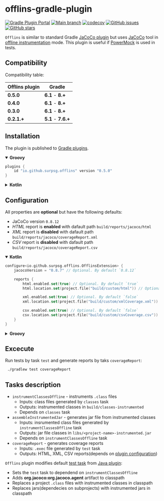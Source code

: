# offlins-gradle-plugin

[![Gradle Plugin Portal](https://img.shields.io/maven-metadata/v/https/plugins.gradle.org/m2/io.github.surpsg/offlins-gradle-plugin/maven-metadata.xml.svg?label=Gradle%20Plugin%20Portal)](https://plugins.gradle.org/plugin/io.github.surpsg.offlins)
[![Main branch](https://github.com/SurpSG/offlins-gradle-plugin/actions/workflows/main-branch.yml/badge.svg)](https://github.com/SurpSG/offlins-gradle-plugin/actions/workflows/main-branch.yml)
[![codecov](https://codecov.io/gh/SurpSG/offlins-gradle-plugin/branch/main/graph/badge.svg?token=08EKXE7agx)](https://codecov.io/gh/SurpSG/offlins-gradle-plugin)
[![GitHub issues](https://img.shields.io/github/issues/SurpSG/offlins-gradle-plugin)](https://github.com/SurpSG/offlins-gradle-plugin/issues)
[![GitHub stars](https://img.shields.io/github/stars/SurpSG/offlins-gradle-plugin?style=flat-square)](https://github.com/SurpSG/offlins-gradle-plugin/stargazers)

`Offlins` is similar to standard Gradle [JaCoCo plugin](https://docs.gradle.org/current/userguide/jacoco_plugin.html)
but uses [JaCoCo](https://www.eclemma.org/jacoco/) tool
in [offline instrumentation](https://www.jacoco.org/jacoco/trunk/doc/offline.html) mode.
This plugin is useful if [PowerMock](https://github.com/powermock/powermock) is used in tests.

## Compatibility

Compatibility table:

| Offlins plugin | Gradle              |
|----------------|---------------------|
| **0.5.0**      | **6.1** - **8.+**   |
| **0.4.0**      | **6.1** - **8.+**   |
| **0.3.0**      | **6.1** - **8.+**   |
| **0.2.1.+**    | **5.1** - **7.6.+** |

## Installation

The plugin is published to [Gradle plugins](https://plugins.gradle.org/plugin/io.github.surpsg.offlins).

<details open>

<summary><b>Groovy</b></summary>

```groovy
plugins {
    id "io.github.surpsg.offlins" version "0.5.0"
}
```

</details>
<details>
<summary><b>Kotlin</b></summary>

```kotlin
plugins {
    id("io.github.surpsg.offlins") version "0.5.0"
}
```

</details>

## Configuration

All properties are **optional** but have the following defaults:

* JaCoCo version `0.8.12`
* *HTML* report is **enabled** with dafault path `build/reports/jacoco/html`
* *XML* report is **disabled** with dafault path `build/reports/jacoco/coverageReport.xml`
* *CSV* report is **disabled** with dafault path `build/reports/jacoco/coverageReport.csv`

<details open>

<summary><b>Kotlin</b></summary>

```kotlin
configure<io.github.surpsg.offlins.OfflinsExtension> {
    jacocoVersion = "0.8.7" // Optional. By default `0.8.12`

    reports {
        html.enabled.set(true) // Optional. By default `true`
        html.location.set(project.file("build/custom/html")) // Optional. By default `build/reports/jacoco/html`

        xml.enabled.set(true) // Optional. By default `false`
        xml.location.set(project.file("build/custom/xmlCoverage.xml")) // Optional. By default `build/reports/jacoco/coverageReport.xml`

        csv.enabled.set(true) // Optional. By default `false`
        csv.location.set(project.file("build/custom/csvCoverage.csv")) // Optional. By default `build/reports/jacoco/coverageReport.csv`    
    }
}
```

</details>
<details>
<summary><b>Groovy</b></summary>


```groovy
offlinsCoverage {
    jacocoVersion = '0.8.7' // Optional. By default `0.8.12`

    reports {
        html.enabled.set true // Optional. By default `true`
        html.location.set project.file('build/custom/html') // Optional. By default `build/reports/jacoco/html`

        xml.enabled.set true // Optional. By default `false`
        xml.location.set project.file('build/custom/xmlCoverage.xml')
        // Optional. By default `build/reports/jacoco/coverageReport.xml`

        csv.enabled.set true // Optional. By default `false`
        csv.location.set project.file('build/custom/csvCoverage.csv')
        // Optional. By default `build/reports/jacoco/coverageReport.csv`    
    }
}
```

</details>

## Excecute

Run tests by task `test` and generate reports by taks `coverageReport`:

```bash
 ./gradlew test coverageReport
```

## Tasks description

* `instrumentClassesOffline` - instruments `.class` files
    * Inputs: class files generated by `classes` task
    * Outputs: instrumented classes in `build/classes-instrumented`
    * Depends on `classes` task
* `assembleInstrumentedJar` - generates jar file from instrumented classes
    * Inputs: insrumented class files generated by `instrumentClassesOffline` task
    * Outputs: jar file classes in `libs/<project-name>-instrumented.jar`
    * Depends on `instrumentClassesOffline` task
* `coverageReport` - generates coverage reports
    * Inputs: `.exec` file generated by `test` task
    * Outputs: HTML, XML, CSV reports(depends on [plugin configuration](#configuration))

`Offlins` plugin modifies
default [test task](https://docs.gradle.org/current/dsl/org.gradle.api.tasks.testing.Test.html)
from [Java plugin](https://docs.gradle.org/current/userguide/java_plugin.html):

* Sets the `test` task to dependend on `instrumentClassesOffline`
* Adds **org.jacoco:org.jacoco.agent** artifact to classpath
* Replaces a project `.class` files with instrumented classes in classpath
* Replaces jars(dependecies on subprojects) with instrumented jars in classpath
  
